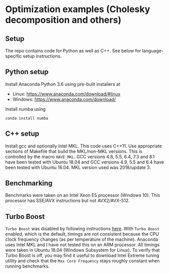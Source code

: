 # Optimization examples (Cholesky decomposition and others)

## Setup

The repo contains code for Python as well as C++. See below for language-specific setup instructions. 

## Python setup

Install Anaconda Python 3.6 using pre-built installers at 
- Linux: https://www.anaconda.com/download/#linux 
- Windows: https://www.anaconda.com/download/ 

Install numba using 
```
conda install numba
```

## C++ setup

Install gcc and optionally Intel MKL. This code uses C++11. Use appropriate sections of Makefile that build the MKL/non-MKL versions. This is controlled by the macro `HAVE_MKL`. GCC versions 4.8, 5.5, 6.4, 7.3 and 8.1 have been tested with Ubuntu 18.04 and GCC versions 4.9, 5.5 and 6.4 have been tested with Ubuntu 16.04. MKL version used was 2018/update 3. 

## Benchmarking

Benchmarks were taken on an Intel Xeon E5 processor (Windows 10). This processor has SSE/AVX instructions but not AVX2/AVX-512. 

## Turbo Boost
`Turbo Boost` was disabled by following instructions [here](https://www.tautvidas.com/blog/2011/04/disabling-intel-turbo-boost/). With `Turbo Boost` enabled, which is the default, timings are not consistent because the CPU clock frequency changes (as per temperature of the machine). 
Anaconda uses Intel MKL and I have not tested this on an ARM processor. All timings were taken in Ubuntu 18.04 (Windows Subsystem for Linux). 
To verify that Turbo Boost is off, you may find it useful to download Intel Extreme tuning utility and check that the `Max Core Frequency` stays roughly constant when running benchmarks. 
